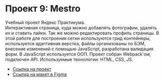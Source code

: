 # Проект 9: Mestro 
Учебный проект Яндекс Практикума.  
 Интерактивная страница, куда можно добавлять фотографии, удалять их и ставить лайки. Так же можно редактировать профиль страницы. 
 В этой работе для построения сетки используются грид контейнеры, используется адаптивная верстка, файлы организованы по БЭМ, внесение изменений с помощью JavaScript, разработана валидация форм. В JavaScript используется ООП. Проект собран Webpack'ом, подключен API.
 Используемые технологии: HTML, CSS, JS. 
 * [Ссылка на проект](https://sandhani1704.github.io/mesto/.) 
 * [Ссылка на макет в Figma](https://www.figma.com/file/StZjf8HnoeLdiXS7dYrLAh/JavaScript.-Sprint-4)